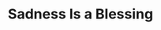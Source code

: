 ---
title: Sadness Is a Blessing
slug: sadness-is-a-blessing
artist: Lykke Li
youtube: Xu-b3u5jDiU
position: 124
---